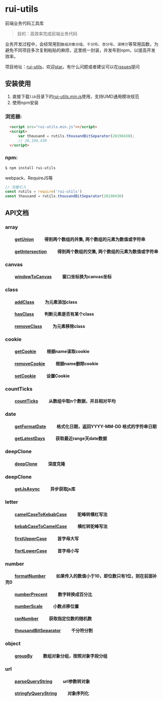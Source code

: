 # rui-utils

前端业务代码工具库  

> 目的：高效率完成前端业务代码

业务开发过程中，会经常用到`数组对象分组`、`千分符`、`百分号`、`深拷贝`等常用函数，为避免不同项目多次复制粘贴的麻烦，这里统一封装，并发布到npm，以提高开发效率。

项目地址：[rui-utils](https://github.com/ruizer/rui-utils)，欢迎[star](https://github.com/ruizer/rui-utils)。有什么问题或者建议可以在[issues](https://github.com/ruizer/rui-utils/issues)提问

## 安装使用

1. 直接下载`lib`目录下的[rui-utils.min.js](https://github.com/ruizer/rui-utils/blob/master/lib/rui-utils.min.js)使用，支持UMD通用模块规范  
2. 使用npm安装

### 浏览器:
``` html
  <script src="rui-utils.min.js"></script>
  <script>
      var thousand = rutils.thousandBitSeparator(20190430);
      // 20,190,430
  </script>
```

### npm:
``` bash
$ npm install rui-utils
```

webpack、RequireJS等

``` javascript
// 完整引入
const rutils = require('rui-utils')
const thousand = rutils.thousandBitSeparator(20190430)
```

## API文档

### array
#### &emsp;&emsp; [getUnion][getUnion] &emsp;&emsp; 得到两个数组的并集, 两个数组的元素为数值或字符串
#### &emsp;&emsp; [getIntersection][getIntersection] &emsp;&emsp; 得到两个数组的交集, 两个数组的元素为数值或字符串

### canvas
#### &emsp;&emsp; [windowToCanvas][windowToCanvas] &emsp;&emsp; 窗口坐标换为canvas坐标

### class
#### &emsp;&emsp; [addClass][addClass] &emsp;&emsp; 为元素添加class
#### &emsp;&emsp; [hasClass][hasClass] &emsp;&emsp; 判断元素是否有某个class
#### &emsp;&emsp; [removeClass][removeClass] &emsp;&emsp; 为元素移除class

### cookie
#### &emsp;&emsp; [getCookie][getCookie] &emsp;&emsp; 根据name读取cookie
#### &emsp;&emsp; [removeCookie][removeCookie] &emsp;&emsp; 根据name删除cookie
#### &emsp;&emsp; [setCookie][setCookie] &emsp;&emsp; 设置Cookie

### countTicks
#### &emsp;&emsp; [countTicks][countTicks] &emsp;&emsp; 从数组中取n个数据，并且相对平均

### date
#### &emsp;&emsp; [getFormatDate][getFormatDate] &emsp;&emsp; 格式化日期，返回YYYY-MM-DD 格式的字符串日期
#### &emsp;&emsp; [getLatestDays][getLatestDays] &emsp;&emsp; 获取最近range天date数据

### deepClone
#### &emsp;&emsp; [deepClone][deepClone] &emsp;&emsp; 深度克隆

### deepClone
#### &emsp;&emsp; [getJsAsync][getJsAsync] &emsp;&emsp; 异步获取js库

### letter
#### &emsp;&emsp; [camelCaseToKebabCase][camelCaseToKebabCase] &emsp;&emsp; 驼峰转横杠写法
#### &emsp;&emsp; [kebabCaseToCamelCase][kebabCaseToCamelCase] &emsp;&emsp; 横杠转驼峰写法
#### &emsp;&emsp; [firstUpperCase][firstUpperCase] &emsp;&emsp; 首字母大写
#### &emsp;&emsp; [fisrtLowerCase][fisrtLowerCase] &emsp;&emsp; 首字母小写

### number
#### &emsp;&emsp; [formatNumber][formatNumber] &emsp;&emsp; 如果传入的数值小于10，即位数只有1位，则在前面补充0
#### &emsp;&emsp; [numberPrecent][numberPrecent] &emsp;&emsp; 数字转换成百分比
#### &emsp;&emsp; [numberScale][numberScale] &emsp;&emsp; 小数点移位置
#### &emsp;&emsp; [ranNumber][ranNumber] &emsp;&emsp; 获取指定位数的随机数
#### &emsp;&emsp; [thousandBitSeparator][thousandBitSeparator] &emsp;&emsp; 千分符分割

### object
#### &emsp;&emsp; [groupBy][groupBy] &emsp;&emsp; 数组对象分组，按照对象字段分组

### url
#### &emsp;&emsp; [parseQueryString][parseQueryString] &emsp;&emsp; url参数转对象
#### &emsp;&emsp; [stringfyQueryString][stringfyQueryString] &emsp;&emsp; 对象序列化


[getUnion]:https://github.com/ruizer/rui-utils/blob/master/src/array/getUnion.js
[getIntersection]:https://github.com/ruizer/rui-utils/blob/master/src/array/getIntersection.js
[windowToCanvas]:https://github.com/ruizer/rui-utils/blob/master/src/canvas/windowToCanvas.js
[addClass]:https://github.com/ruizer/rui-utils/blob/master/src/class/addClass.js
[hasClass]:https://github.com/ruizer/rui-utils/blob/master/src/class/hasClass.js
[removeClass]:https://github.com/ruizer/rui-utils/blob/master/src/class/removeClass.js
[getCookie]:https://github.com/ruizer/rui-utils/blob/master/src/cookie/getCookie.js
[removeCookie]:https://github.com/ruizer/rui-utils/blob/master/src/cookie/removeCookie.js
[setCookie]:https://github.com/ruizer/rui-utils/blob/master/src/cookie/setCookie.js
[countTicks]:https://github.com/ruizer/rui-utils/blob/master/src/countTicks/countTicks.js
[getFormatDate]:https://github.com/ruizer/rui-utils/blob/master/src/date/getFormatDate.js
[getLatestDays]:https://github.com/ruizer/rui-utils/blob/master/src/date/getLatestDays.js
[deepClone]:https://github.com/ruizer/rui-utils/blob/master/src/deepClone/deepClone.js
[getJsAsync]:https://github.com/ruizer/rui-utils/blob/master/src/getJsAsync/getJsAsync.js
[camelCaseToKebabCase]:https://github.com/ruizer/rui-utils/blob/master/src/letter/camelCaseToKebabCase.js
[kebabCaseToCamelCase]:https://github.com/ruizer/rui-utils/blob/master/src/letter/kebabCaseToCamelCase.js
[firstUpperCase]:https://github.com/ruizer/rui-utils/blob/master/src/letter/firstUpperCase.js
[fisrtLowerCase]:https://github.com/ruizer/rui-utils/blob/master/src/letter/fisrtLowerCase.js
[formatNumber]:https://github.com/ruizer/rui-utils/blob/master/src/number/formatNumber.js
[numberPrecent]:https://github.com/ruizer/rui-utils/blob/master/src/number/numberPrecent.js
[numberScale]:https://github.com/ruizer/rui-utils/blob/master/src/number/numberScale.js
[ranNumber]:https://github.com/ruizer/rui-utils/blob/master/src/number/ranNumber.js
[thousandBitSeparator]:https://github.com/ruizer/rui-utils/blob/master/src/number/thousandBitSeparator.js
[groupBy]:https://github.com/ruizer/rui-utils/blob/master/src/object/groupBy.js
[parseQueryString]:https://github.com/ruizer/rui-utils/blob/master/src/url/parseQueryString.js
[stringfyQueryString]:https://github.com/ruizer/rui-utils/blob/master/src/url/stringfyQueryString.js